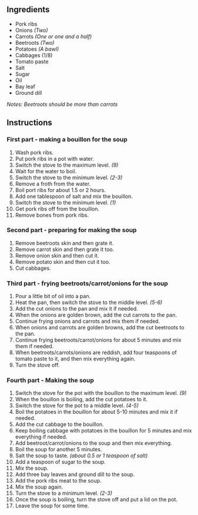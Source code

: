 ## Ingredients

- Pork ribs
- Onions *(Two)*
- Carrots *(One or one and a half)*
- Beetroots *(Two)*
- Potatoes *(A bawl)*
- Cabbages (1/8)
- Tomato paste
- Salt
- Sugar
- Oil
- Bay leaf
- Ground dill

*Notes: Beetroots should be more than carrots*

## Instructions

### First part - making a bouillon for the soup

1. Wash pork ribs.
1. Put pork ribs in a pot with water.
1. Switch the stove to the maximum level. *(9)*
1. Wait for the water to boil.
1. Switch the stove to the minimum level. *(2-3)*
1. Remove a froth from the water.
1. Boil port ribs for about 1.5 or 2 hours.
1. Add one tablespoon of salt and mix the bouillon.
1. Switch the stove to the minimum level. *(1)*
1. Get pork ribs off from the bouillon.
1. Remove bones from pork ribs.

### Second part - preparing for making the soup

1. Remove beetroots skin and then grate it.
1. Remove carrot skin and then grate it too.
1. Remove onion skin and then cut it.
1. Remove potato skin and then cut it too.
1. Cut cabbages.

### Third part - frying beetroots/carrot/onions for the soup

1. Pour a little bit of oil into a pan.
1. Heat the pan, then switch the stove to the middle level. *(5-6)*
1. Add the cut onions to the pan and mix it if needed.
1. When the onions are golden brown, add the cut carrots to the pan.
1. Continue frying onions and carrots and mix them if needed.
1. When onions and carrots are golden browns, add the cut beetroots to the pan.
1. Continue frying beetroots/carrot/onions for about 5 minutes and mix them if needed.
1. When beetroots/carrots/onions are reddish, add four teaspoons of tomato paste to it, and then mix everything again.
1. Turn the stove off.

### Fourth part - Making the soup

1. Switch the stove for the pot with the bouillon to the maximum level. *(9)*
1. When the bouillon is boiling, add the cut potatoes to it.
1. Switch the stove for the pot to a middle level. *(4-5)*
1. Boil the potatoes in the bouillon for about 5-10 minutes and mix it if needed.
1. Add the cut cabbage to the bouillon.
1. Keep boiling cabbage with potatoes in the bouillon for 5 minutes and mix everything if needed.
1. Add beetroot/carrot/onions to the soup and then mix everything.
1. Boil the soup for another 5 minutes.
1. Salt the soup to taste. *(about 0.5 or 1 teaspoon of salt)*
1. Add a teaspoon of sugar to the soup.
1. Mix the soup.
1. Add three bay leaves and ground dill to the soup.
1. Add the pork ribs meat to the soup.
1. Mix the soup again.
1. Turn the stove to a minimum level. *(2-3)*
1. Once the soup is boiling, turn the stove off and put a lid on the pot.
1. Leave the soup for some time.